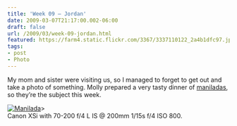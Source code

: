 ```yaml
---
title: 'Week 09 – Jordan'
date: 2009-03-07T21:17:00.002-06:00
draft: false
url: /2009/03/week-09-jordan.html
featured: https://farm4.static.flickr.com/3367/3337110122_2a4b1dfc97.jpg
tags: 
- post
- Photo
---
```


My mom and sister were visiting us, so I managed to forget to get out and take a photo of something. Molly prepared a very tasty dinner of [maniladas](https://www.foodnetwork.com/recipes/sunny-anderson/maniladas-with-white-cheese-and-roasted-tomatillo-sauces-recipe/index.html), so they’re the subject this week.

[![Manilada](https://farm4.static.flickr.com/3367/3337110122_2a4b1dfc97.jpg)](https://www.flickr.com/photos/jhofker/3337110122/ "Manilada by jhofker, on
      Flickr")\>  
Canon XSi with 70-200 f/4 L IS @ 200mm 1/15s f/4 ISO 800.